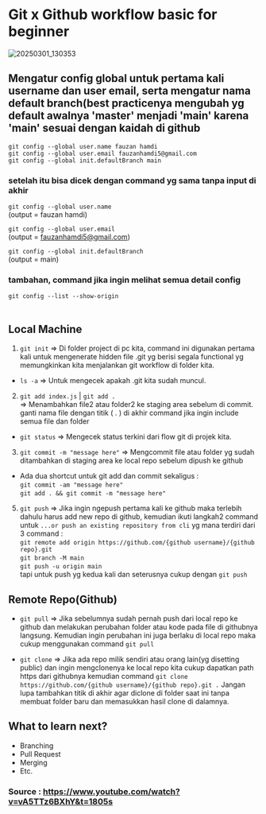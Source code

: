 # Git x Github workflow basic for beginner

![20250301_130353](https://github.com/user-attachments/assets/e37bf948-4579-4580-bfef-db0c5fbb1e2e)

## Mengatur config global untuk pertama kali username dan user email, serta mengatur nama default branch(best practicenya mengubah yg default awalnya 'master' menjadi 'main' karena 'main' sesuai dengan kaidah di github
`git config --global user.name fauzan hamdi` <br>
`git config --global user.email fauzanhamdi5@gmail.com` <br>
`git config --global init.defaultBranch main `

### setelah itu bisa dicek dengan command yg sama tanpa input di akhir
`git config --global user.name` <br>
(output = fauzan hamdi)

`git config --global user.email` <br>
(output = fauzanhamdi5@gmail.com)

`git config --global init.defaultBranch` <br>
(output = main)

### tambahan, command jika ingin melihat semua detail config <br>
`git config --list --show-origin`
<br>
<br>
## Local Machine

1. `git init` => Di folder project di pc kita, command ini digunakan pertama kali untuk mengenerate hidden file .git yg berisi segala functional yg memungkinkan kita menjalankan git workflow di folder kita. <br>
* `ls -a` => Untuk mengecek apakah .git kita sudah muncul.

2. `git add index.js` | `git add .`<br>
=> Menambahkan file2 atau folder2 ke staging area sebelum di commit. ganti nama file dengan titik ( . ) di akhir command jika ingin include semua file dan folder <br>
* `git status` => Mengecek status terkini dari flow git di projek kita.

3. `git commit -m "message here"` =>  Mengcommit file atau folder yg sudah ditambahkan di staging area ke local repo sebelum dipush ke github <br>
* Ada dua shortcut untuk git add dan commit sekaligus : <br>
` git commit -am "message here" ` <br>
` git add . && git commit -m "message here" `

5. `git push` => Jika ingin ngepush pertama kali ke github maka terlebih dahulu harus add new repo di github, kemudian ikuti langkah2 command untuk ` ...or push an existing repository from cli ` yg mana terdiri dari 3 command :<br>
` git remote add origin https://github.com/{github username}/{github repo}.git ` <br>
` git branch -M main `<br>
` git push -u origin main `<br>
tapi untuk push yg kedua kali dan seterusnya cukup dengan `git push`<br>

## Remote Repo(Github)

- `git pull` => Jika sebelumnya sudah pernah push dari local repo ke github dan melakukan perubahan folder atau kode pada file di githubnya langsung. Kemudian ingin perubahan ini juga berlaku di local repo maka cukup menggunakan command `git pull`

- `git clone` => Jika ada repo milik sendiri atau orang lain(yg disetting public) dan ingin mengclonenya ke local repo kita cukup dapatkan path https dari githubnya kemudian command `git clone https://github.com/{github username}/{github repo}.git .` Jangan lupa tambahkan titik di akhir agar diclone di folder saat ini tanpa membuat folder baru dan memasukkan hasil clone di dalamnya.

## What to learn next?

- Branching
- Pull Request
- Merging
- Etc.


### Source : https://www.youtube.com/watch?v=vA5TTz6BXhY&t=1805s
